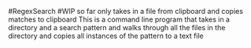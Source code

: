 #RegexSearch 
#WIP so far only takes in a file from clipboard and copies matches to clipboard
This is a command line program that takes in a directory and a search pattern and walks 
through all the files in the directory and copies all instances of the pattern to a text 
file 

